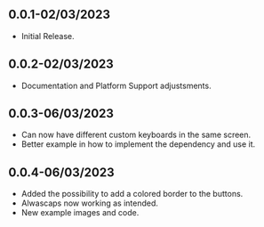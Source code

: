 ## 0.0.1-02/03/2023

* Initial Release.

## 0.0.2-02/03/2023

* Documentation and Platform Support adjustsments.

## 0.0.3-06/03/2023

* Can now have different custom keyboards in the same screen.
* Better example in how to implement the dependency and use it.

## 0.0.4-06/03/2023

* Added the possibility to add a colored border to the buttons.
* Alwascaps now working as intended.
* New example images and code.
